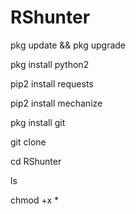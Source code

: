 # RShunter

pkg update && pkg upgrade

pkg install python2 

pip2 install requests

pip2 install mechanize

pkg install git 

git clone 

cd RShunter

ls

chmod +x *
